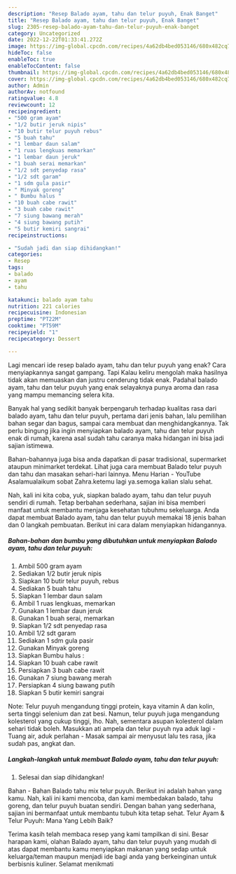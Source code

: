 ```yaml
---
description: "Resep Balado ayam, tahu dan telur puyuh, Enak Banget"
title: "Resep Balado ayam, tahu dan telur puyuh, Enak Banget"
slug: 2305-resep-balado-ayam-tahu-dan-telur-puyuh-enak-banget
category: Uncategorized
date: 2022-12-22T01:33:41.272Z
image: https://img-global.cpcdn.com/recipes/4a62db4bed053146/680x482cq70/balado-ayam-tahu-dan-telur-puyuh-foto-resep-utama.jpg
hideToc: false
enableToc: true
enableTocContent: false
thumbnail: https://img-global.cpcdn.com/recipes/4a62db4bed053146/680x482cq70/balado-ayam-tahu-dan-telur-puyuh-foto-resep-utama.jpg
cover: https://img-global.cpcdn.com/recipes/4a62db4bed053146/680x482cq70/balado-ayam-tahu-dan-telur-puyuh-foto-resep-utama.jpg
author: Admin
authorAv: notfound
ratingvalue: 4.8
reviewcount: 12
recipeingredient:
- "500 gram ayam"
- "1/2 butir jeruk nipis"
- "10 butir telur puyuh rebus"
- "5 buah tahu"
- "1 lembar daun salam"
- "1 ruas lengkuas memarkan"
- "1 lembar daun jeruk"
- "1 buah serai memarkan"
- "1/2 sdt penyedap rasa"
- "1/2 sdt garam"
- "1 sdm gula pasir"
- " Minyak goreng"
- " Bumbu halus "
- "10 buah cabe rawit"
- "3 buah cabe rawit"
- "7 siung bawang merah"
- "4 siung bawang putih"
- "5 butir kemiri sangrai"
recipeinstructions:

- "Sudah jadi dan siap dihidangkan!"
categories:
- Resep
tags:
- balado
- ayam
- tahu

katakunci: balado ayam tahu 
nutrition: 221 calories
recipecuisine: Indonesian
preptime: "PT22M"
cooktime: "PT59M"
recipeyield: "1"
recipecategory: Dessert

---
```



Lagi mencari ide resep balado ayam, tahu dan telur puyuh yang enak? Cara menyiapkannya sangat gampang. Tapi Kalau keliru mengolah maka hasilnya tidak akan memuaskan dan justru cenderung tidak enak. Padahal balado ayam, tahu dan telur puyuh yang enak selayaknya punya aroma dan rasa yang mampu memancing selera kita.


Banyak hal yang sedikit banyak berpengaruh terhadap kualitas rasa dari balado ayam, tahu dan telur puyuh, pertama dari jenis bahan, lalu pemilihan bahan segar dan bagus, sampai cara membuat dan menghidangkannya. Tak perlu bingung jika ingin menyiapkan balado ayam, tahu dan telur puyuh enak di rumah, karena asal sudah tahu caranya maka hidangan ini bisa jadi sajian istimewa.

Bahan-bahannya juga bisa anda dapatkan di pasar tradisional, supermarket ataupun minimarket terdekat. Lihat juga cara membuat Balado telur puyuh dan tahu dan masakan sehari-hari lainnya. Menu Harian - YouTube Asalamualaikum sobat Zahra.ketemu lagi ya.semoga kalian slalu sehat.


Nah, kali ini kita coba, yuk, siapkan balado ayam, tahu dan telur puyuh sendiri di rumah. Tetap berbahan sederhana, sajian ini bisa memberi manfaat untuk membantu menjaga kesehatan tubuhmu sekeluarga. Anda dapat membuat Balado ayam, tahu dan telur puyuh memakai 18 jenis bahan dan 0 langkah pembuatan. Berikut ini cara dalam menyiapkan hidangannya.

<!--inarticleads1-->

##### Bahan-bahan dan bumbu yang dibutuhkan untuk menyiapkan Balado ayam, tahu dan telur puyuh:

1. Ambil 500 gram ayam
1. Sediakan 1/2 butir jeruk nipis
1. Siapkan 10 butir telur puyuh, rebus
1. Sediakan 5 buah tahu
1. Siapkan 1 lembar daun salam
1. Ambil 1 ruas lengkuas, memarkan
1. Gunakan 1 lembar daun jeruk
1. Gunakan 1 buah serai, memarkan
1. Siapkan 1/2 sdt penyedap rasa
1. Ambil 1/2 sdt garam
1. Sediakan 1 sdm gula pasir
1. Gunakan  Minyak goreng
1. Siapkan  Bumbu halus :
1. Siapkan 10 buah cabe rawit
1. Persiapkan 3 buah cabe rawit
1. Gunakan 7 siung bawang merah
1. Persiapkan 4 siung bawang putih
1. Siapkan 5 butir kemiri sangrai


Note: Telur puyuh mengandung tinggi protein, kaya vitamin A dan kolin, serta tinggi selenium dan zat besi. Namun, telur puyuh juga mengandung kolesterol yang cukup tinggi, lho. Nah, sementara asupan kolesterol dalam sehari tidak boleh. Masukkan ati ampela dan telur puyuh nya aduk lagi - Tuang air, aduk perlahan - Masak sampai air menyusut lalu tes rasa, jika sudah pas, angkat dan. 

<!--inarticleads2-->

##### Langkah-langkah untuk membuat Balado ayam, tahu dan telur puyuh:


1. Selesai dan siap dihidangkan!

Bahan - Bahan Balado tahu mix telur puyuh. Berikut ini adalah bahan yang kamu. Nah, kali ini kami mencoba, dan kami membedakan balado, tahu goreng, dan telur puyuh buatan sendiri. Dengan bahan yang sederhana, sajian ini bermanfaat untuk membantu tubuh kita tetap sehat. Telur Ayam &amp; Telur Puyuh: Mana Yang Lebih Baik? 

Terima kasih telah membaca resep yang kami tampilkan di sini. Besar harapan kami, olahan Balado ayam, tahu dan telur puyuh yang mudah di atas dapat membantu kamu menyiapkan makanan yang sedap untuk keluarga/teman maupun menjadi ide bagi anda yang berkeinginan untuk berbisnis kuliner. Selamat menikmati
